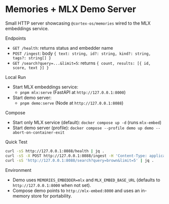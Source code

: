 # Memories + MLX Demo Server

Small HTTP server showcasing `@cortex-os/memories` wired to the MLX embeddings service.

Endpoints
- `GET /health`: returns status and embedder name
- `POST /ingest`: body `{ text: string, id?: string, kind?: string, tags?: string[] }`
- `GET /search?query=...&limit=5`: returns `{ count, results: [{ id, score, text }] }`

Local Run
- Start MLX embeddings service:
  - `pnpm mlx:serve` (FastAPI at `http://127.0.0.1:8000`)
- Start demo server:
  - `pnpm demo:serve` (Node at `http://127.0.0.1:8088`)

Compose
- Start only MLX service (default): `docker compose up -d` (runs `mlx-embed`)
- Start demo server (profile): `docker compose --profile demo up demo --abort-on-container-exit`

Quick Test
```bash
curl -sS http://127.0.0.1:8088/health | jq .
curl -sS -X POST http://127.0.0.1:8088/ingest -H 'Content-Type: application/json' -d '{"text":"The quick brown fox", "tags":["example"]}' | jq .
curl -sS 'http://127.0.0.1:8088/search?query=brown&limit=5' | jq .
```

Environment
- Demo uses `MEMORIES_EMBEDDER=mlx` and `MLX_EMBED_BASE_URL` (defaults to `http://127.0.0.1:8000` when not set).
- Compose demo points to `http://mlx-embed:8000` and uses an in-memory store for portability.

